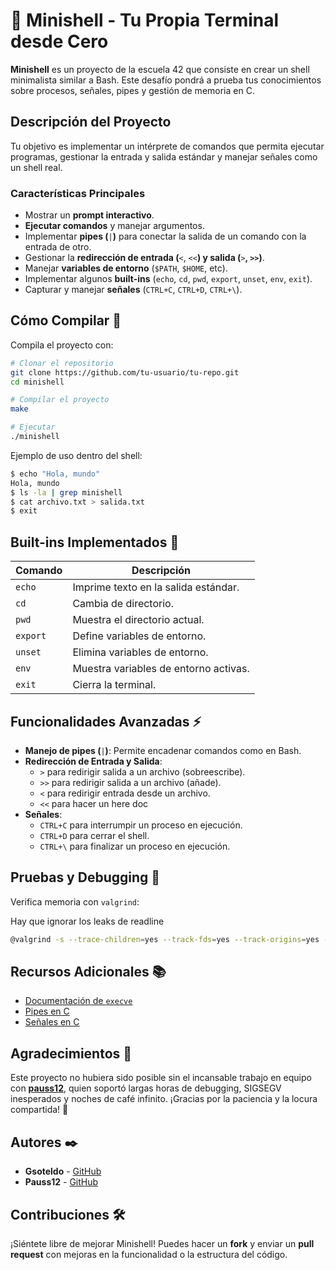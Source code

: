 # :shell: Minishell - Tu Propia Terminal desde Cero

**Minishell** es un proyecto de la escuela 42 que consiste en crear un shell minimalista similar a Bash. Este desafío pondrá a prueba tus conocimientos sobre procesos, señales, pipes y gestión de memoria en C.

## Descripción del Proyecto

Tu objetivo es implementar un intérprete de comandos que permita ejecutar programas, gestionar la entrada y salida estándar y manejar señales como un shell real.

### Características Principales

- Mostrar un **prompt interactivo**.
- **Ejecutar comandos** y manejar argumentos.
- Implementar **pipes (**`|`**)** para conectar la salida de un comando con la entrada de otro.
- Gestionar la **redirección de entrada (**`<`, `<<`**) y salida (**`>`**, **`>>`**)**.
- Manejar **variables de entorno** (`$PATH`, `$HOME`, etc).
- Implementar algunos **built-ins** (`echo`, `cd`, `pwd`, `export`, `unset`, `env`, `exit`).
- Capturar y manejar **señales** (`CTRL+C`, `CTRL+D`, `CTRL+\`).

## Cómo Compilar :rocket:

Compila el proyecto con:

```bash
# Clonar el repositorio
git clone https://github.com/tu-usuario/tu-repo.git
cd minishell

# Compilar el proyecto
make

# Ejecutar
./minishell
```

Ejemplo de uso dentro del shell:

```sh
$ echo "Hola, mundo"
Hola, mundo
$ ls -la | grep minishell
$ cat archivo.txt > salida.txt
$ exit
```

## Built-ins Implementados :scroll:

| Comando  | Descripción                           |
| -------- | ------------------------------------- |
| `echo`   | Imprime texto en la salida estándar.  |
| `cd`     | Cambia de directorio.                 |
| `pwd`    | Muestra el directorio actual.         |
| `export` | Define variables de entorno.          |
| `unset`  | Elimina variables de entorno.         |
| `env`    | Muestra variables de entorno activas. |
| `exit`   | Cierra la terminal.                   |

## Funcionalidades Avanzadas :zap:

- **Manejo de pipes (**`|`**)**: Permite encadenar comandos como en Bash.
- **Redirección de Entrada y Salida**:
  - `>` para redirigir salida a un archivo (sobreescribe).
  - `>>` para redirigir salida a un archivo (añade).
  - `<` para redirigir entrada desde un archivo.
  - `<<` para hacer un here doc
- **Señales**:
  - `CTRL+C` para interrumpir un proceso en ejecución.
  - `CTRL+D` para cerrar el shell.
  - `CTRL+\` para finalizar un proceso en ejecución.

## Pruebas y Debugging :test_tube:

Verifica memoria con `valgrind`:

Hay que ignorar los leaks de readline
```bash
@valgrind -s --trace-children=yes --track-fds=yes --track-origins=yes --leak-check=full ./minishell
```


## Recursos Adicionales :books:

- [Documentación de ](https://man7.org/linux/man-pages/man2/execve.2.html)[`execve`](https://man7.org/linux/man-pages/man2/execve.2.html)
- [Pipes en C](https://man7.org/linux/man-pages/man2/pipe.2.html)
- [Señales en C](https://man7.org/linux/man-pages/man7/signal.7.html)

## Agradecimientos :raised_hands:
Este proyecto no hubiera sido posible sin el incansable trabajo en equipo con **[pauss12](https://github.com/pauss12)**, quien soportó largas horas de debugging, SIGSEGV inesperados y noches de café infinito. ¡Gracias por la paciencia y la locura compartida! :tada:

## Autores :black_nib:
- **Gsoteldo** - [GitHub](https://github.com/Gsoteldo)
- **Pauss12** - [GitHub](https://github.com/pauss12)



## Contribuciones :hammer_and_wrench:

¡Siéntete libre de mejorar Minishell! Puedes hacer un **fork** y enviar un **pull request** con mejoras en la funcionalidad o la estructura del código.